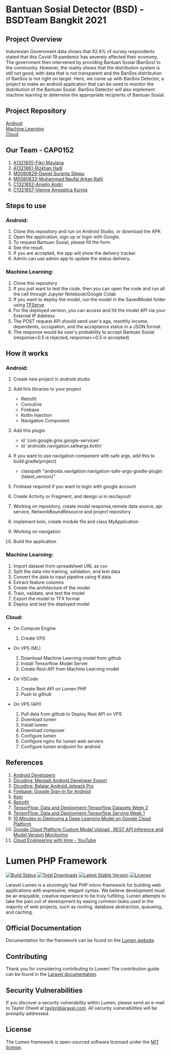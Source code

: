 # Bantuan Sosial Detector (BSD) - BSDTeam Bangkit 2021

## Project Overview
Indonesian Government data shows that 82.8% of survey respondents stated that this Covid-19 pandemic has severely affected their economy. The government then intervened by providing Bantuan Sosial (BanSos) to the community. However, the reality shows that the distribution system is still not good, with data that is not transparent and the BanSos distribution of BanSos is not right on target. Here, we come up with BanSos Detector, a project to make an android application that can be used to monitor the distribution of the Bantuan Sosial. BanSos Detector will also implement machine learning to determine the appropriate recipients of Bantuan Sosial.

## Project Repository
[Android](https://github.com/fikrim2204/BantuanSosialDetector) \
[Machine Learning](https://github.com/verm024/bsd-capstone) \
[Cloud](https://github.com/ariidjs/capstone)

## Our Team - CAP0152
1. [A1321655-Fikri Maulana](https://github.com/fikrim2204)
2. [A1321661-Rizkhan Hadi](https://github.com/ariidjs)
3. [M0080829-Daniel Suranta Sitepu](https://github.com/danielsitepu36)
4. [M0080833-Muhammad Naufal Arkan Rafii](https://github.com/verm024)
5. [C1321652-Anjelin Andri](https://github.com/anjelinandri)
6. [C1321657-Vienne Anggelica Kurnia](https://github.com/vienneanggelica)

## Steps to use
### Android:
1. Clone this repository and run on Android Studio, or download the APK
2. Open the application, sign up or login with Google.
3. To request Bantuan Sosial, please fill the form.
4. See the result.
5. If you are accepted, the app will show the delivery tracker.
6. Admin can use admin app to update the status delivery.

### Machine Learning:
1. Clone this repository
2. If you just want to test the code, then you can open the code and run all the cell through Jupyter Notebook/Google Colab
3. If you want to deploy the model, run the model in the SavedModel folder using [TFServe](https://www.tensorflow.org/tfx/guide/serving)
4. For the deployed version, you can access and hit the model API via your External IP Address
5. The POST request API should send user's age, monthly income, dependents, occupation, and the acceptance status in a JSON format.
6. The response would be user's probability to accept Bantuan Sosial (response<0.5 is rejected, response>=0.5 is accepted)

## How it works
### Android:
1. Create new project in android studio
2. Add this libraries to your project
   * Retrofit
   * Coroutine
   * Firebase
   * Kotlin injection
   * Navigation Component

3. Add this plugin
   * id 'com.google.gms.google-services'
   * id 'androidx.navigation.safeargs.kotlin'

4. If you want to use navigation component with safe args, add this to build.gradle(project)
   * classpath "androidx.navigation:navigation-safe-args-gradle-plugin:{latest_version}"

5. Firebase required if you want to login with google account
6. Create Activity or Fragment, and design ui in res/layout/
7. Working on repository, create model response,remote data source, api service, NetworkBoundResource and project repository
8. implement koin, create module file and class MyApplication
9. Working on navigation
10. Build the application

### Machine Learning:
1. Import dataset from spreadsheet URL as csv 
2. Split the data into training, validation, and test data
3. Convert the data to input pipeline using tf.data
4. Extract feature columns
5. Create the architecture of the model
6. Train, validate, and test the model
7. Export the model to TFX format
8. Deploy and test the deployed model

### Cloud:
* On Compute Engine
   1. Create VPS

* On VPS (ML)
   1. Download Machine Learning model from github
   2. Install Tensorflow Model Server
   3. Create Rest-API from Machine Learning model

* On VSCode 
   1. Create Rest API on Lumen PHP
   2. Push to github

* On VPS (API)
   1. Pull data from github to Deploy Rest API on VPS
   2. Download lumen 
   3. Install lumen
   4. Download composer
   5. Configure lumen
   6. Configure nginx for lumen web servers
   7. Configure lumen endpoint for android

## References
1. [Android Developers](https://developer.android.com/)
2. [Dicoding: Menjadi Android Developer Expert](https://www.dicoding.com/academies/165)
3. [Dicoding: Belajar Android Jetpack Pro](https://www.dicoding.com/academies/129)
4. [Firebase: Google Sign-In for Android](https://developers.google.com/identity/sign-in/android/sign-in)
5. [Koin](https://insert-koin.io/docs/reference/koin-android/start)
6. [Retrofit](https://square.github.io/retrofit/)
7. [TensorFlow: Data and Deployment-Tensorflow Datasets Week 2](https://github.com/lmoroney/dlaicourse/blob/master/TensorFlow%20Deployment/Course%203%20-%20TensorFlow%20Datasets/Week%202/Examples/feature_columns.ipynb)
8. [TensorFlow: Data and Deployment-Tensorflow Serving Week 1](https://github.com/lmoroney/dlaicourse/blob/master/TensorFlow%20Deployment/Course%204%20-%20TensorFlow%20Serving/Week%201/Examples/tfserving_hello_world.ipynb)
9. [10 Minutes to Deploying a Deep Learning Model on Google Cloud Platform](https://towardsdatascience.com/10-minutes-to-deploying-a-deep-learning-model-on-google-cloud-platform-13fa56a266ee)
10. [Google Cloud Platform Custom Model Upload , REST API Inference and Model Version Monitoring](https://medium.com/analytics-vidhya/google-cloud-platform-custom-model-upload-rest-api-inference-and-model-version-monitoring-80216e69fbc2)
11. [Cloud Engineering with Imre - YouTube](https://www.youtube.com/c/ImreNagi)


# Lumen PHP Framework

[![Build Status](https://travis-ci.org/laravel/lumen-framework.svg)](https://travis-ci.org/laravel/lumen-framework)
[![Total Downloads](https://poser.pugx.org/laravel/lumen-framework/d/total.svg)](https://packagist.org/packages/laravel/lumen-framework)
[![Latest Stable Version](https://poser.pugx.org/laravel/lumen-framework/v/stable.svg)](https://packagist.org/packages/laravel/lumen-framework)
[![License](https://poser.pugx.org/laravel/lumen-framework/license.svg)](https://packagist.org/packages/laravel/lumen-framework)

Laravel Lumen is a stunningly fast PHP micro-framework for building web applications with expressive, elegant syntax. We believe development must be an enjoyable, creative experience to be truly fulfilling. Lumen attempts to take the pain out of development by easing common tasks used in the majority of web projects, such as routing, database abstraction, queueing, and caching.

## Official Documentation

Documentation for the framework can be found on the [Lumen website](https://lumen.laravel.com/docs).

## Contributing

Thank you for considering contributing to Lumen! The contribution guide can be found in the [Laravel documentation](https://laravel.com/docs/contributions).

## Security Vulnerabilities

If you discover a security vulnerability within Lumen, please send an e-mail to Taylor Otwell at taylor@laravel.com. All security vulnerabilities will be promptly addressed.

## License

The Lumen framework is open-sourced software licensed under the [MIT license](https://opensource.org/licenses/MIT).
